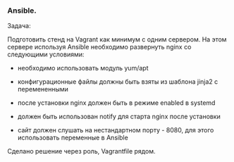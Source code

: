 ### Ansible.

Задача: 

Подготовить стенд на Vagrant как минимум с одним сервером. На этом сервере используя Ansible необходимо развернуть nginx со следующими условиями:

- необходимо использовать модуль yum/apt

- конфигурационные файлы должны быть взяты из шаблона jinja2 с перемененными

- после установки nginx должен быть в режиме enabled в systemd

- должен быть использован notify для старта nginx после установки

- сайт должен слушать на нестандартном порту - 8080, для этого использовать переменные в Ansible

Сделано решение через роль, Vagrantfile рядом.

